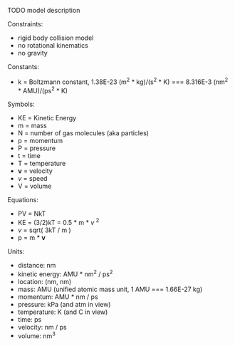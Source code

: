 TODO model description

Constraints:
 
* rigid body collision model
* no rotational kinematics
* no gravity

Constants:

* k = Boltzmann constant, 1.38E-23 (m<sup>2</sup> * kg)/(s<sup>2</sup> * K) === 8.316E-3 (nm<sup>2</sup> * AMU)/(ps<sup>2</sup> * K)

Symbols:

* KE = Kinetic Energy
* m = mass
* N = number of gas molecules (aka particles)
* p = momentum
* P = pressure
* t = time
* T = temperature
* **v** = velocity
* _v_ = speed
* V = volume
 
Equations:

* PV = NkT
* KE = (3/2)kT = 0.5 * m * _v_ <sup>2</sup>
* _v_ = sqrt( 3kT / m )
* p = m * **v**

Units:

* distance: nm
* kinetic energy: AMU * nm<sup>2</sup> / ps<sup>2</sup>
* location: (nm, nm)
* mass: AMU (unified atomic mass unit, 1 AMU === 1.66E-27 kg)
* momentum: AMU * nm / ps
* pressure: kPa (and atm in view)
* temperature: K (and C in view)
* time: ps
* velocity: nm / ps
* volume: nm<sup>3</sup>
